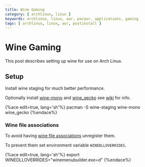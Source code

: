```yaml
---
title: Wine Gaming
category: [ archlinux, linux ]
keywords: archlinux, linux, aur, pacaur, applications, gaming
tags: [ archlinux, linux, aur, postinstall ]
---
```


# Wine Gaming

This post describes setting up wine for use on Arch Linux.

## Setup

Install wine staging for much better performance.

Optionally install [wine-mono](https://www.archlinux.org/packages/?name=wine_gecko) and [wine_gecko](https://www.archlinux.org/packages/?name=wine-mono) see [wiki](https://wiki.archlinux.org/index.php/Wine#Installation) for info.

{%ace edit=true, lang='sh'%}
pacman -S wine-staging wine-mono wine_gecko
{%endace%}

### Wine file associations

To avoid having [wine file associations](https://wiki.archlinux.org/index.php/Wine#Unregister_existing_Wine_file_associations) unregister them.

To prevent them set environment variable ```WINEDLLOVERRIDES```.

{%ace edit=true, lang='sh'%}
export WINEDLLOVERRIDES="winemenubuilder.exe=d"
{%endace%}
